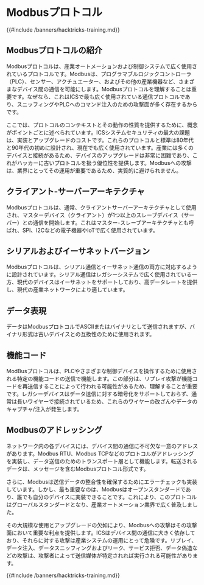 # Modbusプロトコル

{{#include /banners/hacktricks-training.md}}

## Modbusプロトコルの紹介

Modbusプロトコルは、産業オートメーションおよび制御システムで広く使用されているプロトコルです。Modbusは、プログラマブルロジックコントローラ（PLC）、センサー、アクチュエーター、およびその他の産業機器など、さまざまなデバイス間の通信を可能にします。Modbusプロトコルを理解することは重要です。なぜなら、これはICSで最も広く使用されている通信プロトコルであり、スニッフィングやPLCへのコマンド注入のための攻撃面が多く存在するからです。

ここでは、プロトコルのコンテキストとその動作の性質を提供するために、概念がポイントごとに述べられています。ICSシステムセキュリティの最大の課題は、実装とアップグレードのコストです。これらのプロトコルと標準は80年代と90年代の初めに設計され、現在でも広く使用されています。産業には多くのデバイスと接続があるため、デバイスのアップグレードは非常に困難であり、これがハッカーに古いプロトコルを扱う優位性を提供します。Modbusへの攻撃は、業界にとってその運用が重要であるため、実質的に避けられません。

## クライアント-サーバーアーキテクチャ

Modbusプロトコルは、通常、クライアントサーバーアーキテクチャとして使用され、マスターデバイス（クライアント）が1つ以上のスレーブデバイス（サーバー）との通信を開始します。これはマスター-スレーブアーキテクチャとも呼ばれ、SPI、I2Cなどの電子機器やIoTで広く使用されています。

## シリアルおよびイーサネットバージョン

Modbusプロトコルは、シリアル通信とイーサネット通信の両方に対応するように設計されています。シリアル通信はレガシーシステムで広く使用されている一方、現代のデバイスはイーサネットをサポートしており、高データレートを提供し、現代の産業ネットワークにより適しています。

## データ表現

データはModbusプロトコルでASCIIまたはバイナリとして送信されますが、バイナリ形式は古いデバイスとの互換性のために使用されます。

## 機能コード

ModBusプロトコルは、PLCやさまざまな制御デバイスを操作するために使用される特定の機能コードの送信で機能します。この部分は、リプレイ攻撃が機能コードを再送信することによって行われる可能性があるため、理解することが重要です。レガシーデバイスはデータ送信に対する暗号化をサポートしておらず、通常は長いワイヤーで接続されているため、これらのワイヤーの改ざんやデータのキャプチャ/注入が発生します。

## Modbusのアドレッシング

ネットワーク内の各デバイスには、デバイス間の通信に不可欠な一意のアドレスがあります。Modbus RTU、Modbus TCPなどのプロトコルがアドレッシングを実装し、データ送信のためのトランスポート層として機能します。転送されるデータは、メッセージを含むModbusプロトコル形式です。

さらに、Modbusは送信データの整合性を確保するためにエラーチェックも実装しています。しかし、最も重要なのは、Modbusはオープンスタンダードであり、誰でも自分のデバイスに実装できることです。これにより、このプロトコルはグローバルスタンダードとなり、産業オートメーション業界で広く普及しました。

その大規模な使用とアップグレードの欠如により、Modbusへの攻撃はその攻撃面において重要な利点を提供します。ICSはデバイス間の通信に大きく依存しており、それらに対する攻撃は産業システムの運用にとって危険です。リプレイ、データ注入、データスニッフィングおよびリーク、サービス拒否、データ偽造などの攻撃は、攻撃者によって送信媒体が特定されれば実行される可能性があります。

{{#include /banners/hacktricks-training.md}}
